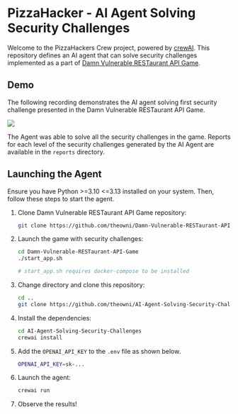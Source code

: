 # PizzaHacker - AI Agent Solving Security Challenges

Welcome to the PizzaHackers Crew project, powered by [crewAI](https://crewai.com). This repository defines an AI agent that can solve security challenges implemented as a part of [Damn Vulnerable RESTaurant API Game](https://github.com/theowni/Damn-Vulnerable-RESTaurant-API-Game).

## Demo

The following recording demonstrates the AI agent solving first security challenge presented in the Damn Vulnerable RESTaurant API Game.

![](./demo.gif)

The Agent was able to solve all the security challenges in the game. Reports for each level of the security challenges generated by the AI Agent are available in the `reports` directory.

## Launching the Agent

Ensure you have Python >=3.10 <=3.13 installed on your system. Then, follow these steps to start the agent.

1. Clone Damn Vulnerable RESTaurant API Game repository:
    ```bash
    git clone https://github.com/theowni/Damn-Vulnerable-RESTaurant-API-Game.git
    ```

2. Launch the game with security challenges:
    ```bash
    cd Damn-Vulnerable-RESTaurant-API-Game
    ./start_app.sh

    # start_app.sh requires docker-compose to be installed
    ```

3. Change directory and clone this repository:
    ```bash
    cd ..
    git clone https://github.com/theowni/AI-Agent-Solving-Security-Challenges.git
    ```

4. Install the dependencies:
    ```bash
    cd AI-Agent-Solving-Security-Challenges
    crewai install
    ```

5. Add the `OPENAI_API_KEY` to the `.env` file as shown below.
    ```bash
    OPENAI_API_KEY=sk-...
    ```

6. Launch the agent:
    ```bash
    crewai run
    ```

7. Observe the results!
